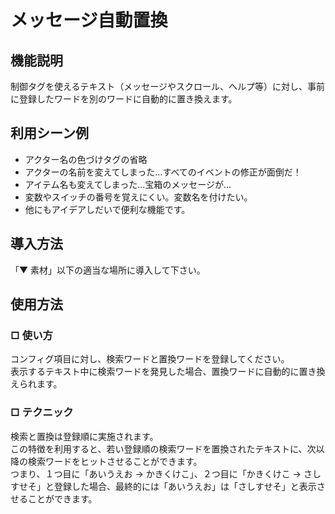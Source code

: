# メッセージ自動置換

## 機能説明
制御タグを使えるテキスト（メッセージやスクロール、ヘルプ等）に対し、事前に登録したワードを別のワードに自動的に置き換えます。

## 利用シーン例
- アクター名の色づけタグの省略
- アクターの名前を変えてしまった…すべてのイベントの修正が面倒だ！
- アイテム名も変えてしまった…宝箱のメッセージが…
- 変数やスイッチの番号を覚えにくい。変数名を付けたい。
- 他にもアイデアしだいで便利な機能です。

## 導入方法
「▼ 素材」以下の適当な場所に導入して下さい。

## 使用方法
### □ 使い方
コンフィグ項目に対し、検索ワードと置換ワードを登録してください。  
表示するテキスト中に検索ワードを発見した場合、置換ワードに自動的に置き換えられます。

### □ テクニック
検索と置換は登録順に実施されます。  
この特徴を利用すると、若い登録順の検索ワードを置換されたテキストに、次以降の検索ワードをヒットさせることができます。  
つまり、１つ目に「あいうえお → かきくけこ」、２つ目に「かきくけこ → さしすせそ」と登録した場合、最終的には「あいうえお」は「さしすせそ」と表示させることができます。
